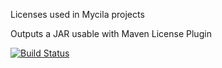 Licenses used in Mycila projects

Outputs a JAR usable with Maven License Plugin

[![Build Status](https://travis-ci.org/mycila/licenses.png?branch=master)](https://travis-ci.org/mycila/licenses)
